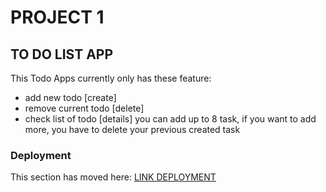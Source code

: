 # PROJECT 1

## TO DO LIST APP
This Todo Apps currently only has these feature:
- add new todo [create]
- remove current todo [delete]
- check list of todo [details] you can add up to 8 task, if you want to add more, you have to delete your previous created task
### Deployment

This section has moved here: [LINK DEPLOYMENT](https://todo-list-app-drab.vercel.app/)
